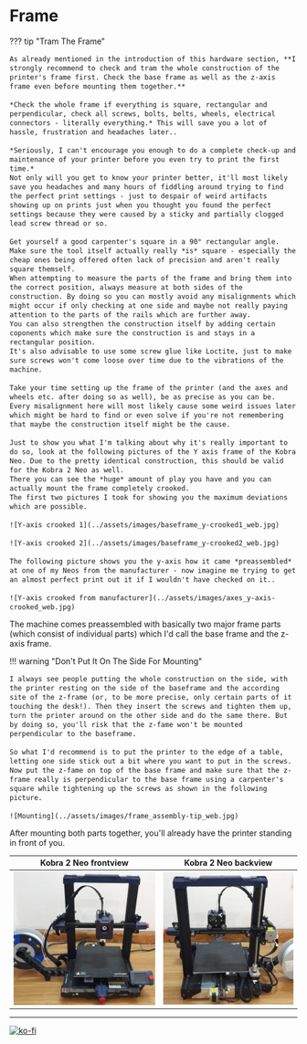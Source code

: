 # Frame 

??? tip "Tram The Frame"  

    As already mentioned in the introduction of this hardware section, **I strongly recommend to check and tram the whole construction of the printer's frame first. Check the base frame as well as the z-axis frame even before mounting them together.**  

    *Check the whole frame if everything is square, rectangular and perpendicular, check all screws, bolts, belts, wheels, electrical connectors - literally everything.* This will save you a lot of hassle, frustration and headaches later..  

    *Seriously, I can't encourage you enough to do a complete check-up and maintenance of your printer before you even try to print the first time.*    
    Not only will you get to know your printer better, it'll most likely save you headaches and many hours of fiddling around trying to find the perfect print settings - just to despair of weird artifacts showing up on prints just when you thought you found the perfect settings because they were caused by a sticky and partially clogged lead screw thread or so.   

    Get yourself a good carpenter's square in a 90° rectangular angle. Make sure the tool itself actually really *is* square - especially the cheap ones being offered often lack of precision and aren't really square themself.  
    When attempting to measure the parts of the frame and bring them into the correct position, always measure at both sides of the construction. By doing so you can mostly avoid any misalignments which might occur if only checking at one side and maybe not really paying attention to the parts of the rails which are further away.  
    You can also strengthen the construction itself by adding certain coponents which make sure the construction is and stays in a rectangular position.  
    It's also advisable to use some screw glue like Loctite, just to make sure screws won't come loose over time due to the vibrations of the machine.  

    Take your time setting up the frame of the printer (and the axes and wheels etc. after doing so as well), be as precise as you can be. Every misalignment here will most likely cause some weird issues later which might be hard to find or even solve if you're not remembering that maybe the construction itself might be the cause.   

    Just to show you what I'm talking about why it's really important to do so, look at the following pictures of the Y axis frame of the Kobra Neo. Due to the pretty identical construction, this should be valid for the Kobra 2 Neo as well.  
    There you can see the *huge* amount of play you have and you can actually mount the frame completely crooked.  
    The first two pictures I took for showing you the maximum deviations which are possible.  

    ![Y-axis crooked 1](../assets/images/baseframe_y-crooked1_web.jpg)  

    ![Y-axis crooked 2](../assets/images/baseframe_y-crooked2_web.jpg)  

    The following picture shows you the y-axis how it came *preassembled* at one of my Neos from the manufacturer - now imagine me trying to get an almost perfect print out it if I wouldn't have checked on it..  

    ![Y-axis crooked from manufacturer](../assets/images/axes_y-axis-crooked_web.jpg)  


The machine comes preassembled with basically two major frame parts (which consist of individual parts) which I'd call the base frame and the z-axis frame.  

!!! warning "Don't Put It On The Side For Mounting"

    I always see people putting the whole construction on the side, with the printer resting on the side of the baseframe and the according site of the z-frame (or, to be more precise, only certain parts of it touching the desk!). Then they insert the screws and tighten them up, turn the printer around on the other side and do the same there. But by doing so, you'll risk that the z-fame won't be mounted perpendicular to the baseframe.  
    
    So what I'd recommend is to put the printer to the edge of a table, letting one side stick out a bit where you want to put in the screws.  
    Now put the z-fame on top of the base frame and make sure that the z-frame really is perpendicular to the base frame using a carpenter's square while tightening up the screws as shown in the following picture.  

    ![Mounting](../assets/images/frame_assembly-tip_web.jpg)  
    
After mounting both parts together, you'll already have the printer standing in front of you.  

| Kobra 2 Neo frontview | Kobra 2 Neo backview |  
|:---------------------:|:--------------------:| 
| ![Kobra 2 Neo front](../assets/images/K2Neo_printer_front_web.jpg) |  ![Kobra 2 Neo back](../assets/images/K2Neo_printer_back_web.jpg) | 



---

[![ko-fi](https://ko-fi.com/img/githubbutton_sm.svg)](https://ko-fi.com/U6U5NPB51)  
